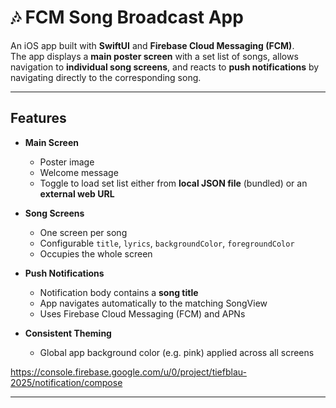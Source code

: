 # 🎶 FCM Song Broadcast App

An iOS app built with **SwiftUI** and **Firebase Cloud Messaging (FCM)**.  
The app displays a **main poster screen** with a set list of songs, allows navigation to **individual song screens**, and reacts to **push notifications** by navigating directly to the corresponding song.

---

## Features

- **Main Screen**
  - Poster image
  - Welcome message
  - Toggle to load set list either from **local JSON file** (bundled) or an **external web URL**

- **Song Screens**
  - One screen per song
  - Configurable `title`, `lyrics`, `backgroundColor`, `foregroundColor`
  - Occupies the whole screen

- **Push Notifications**
  - Notification body contains a **song title**
  - App navigates automatically to the matching SongView
  - Uses Firebase Cloud Messaging (FCM) and APNs

- **Consistent Theming**
  - Global app background color (e.g. pink) applied across all screens


https://console.firebase.google.com/u/0/project/tiefblau-2025/notification/compose






---
